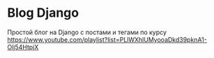 # Blog Django

Простой блог на Django с постами и тегами по курсу https://www.youtube.com/playlist?list=PLlWXhlUMyooaDkd39pknA1-Olj54HtpjX

